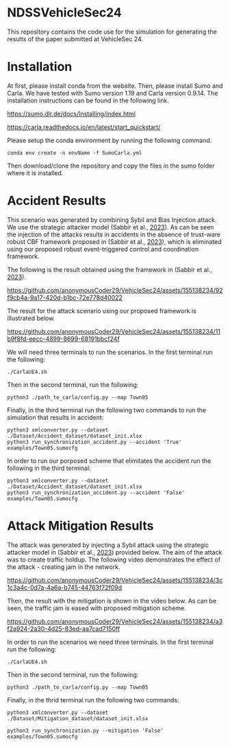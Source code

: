 # NDSSVehicleSec24

This repository contains the code use for the simulation for generating the results of the paper submitted at VehicleSec 24. 


# Installation
At first, please install conda from the website. Then, please install Sumo and Carla. We have tested with Sumo version 1.19 and Carla version 0.9.14. The installation instructions can be found in the following link.

https://sumo.dlr.de/docs/Installing/index.html

https://carla.readthedocs.io/en/latest/start_quickstart/

Please setup the conda environment by running the following command.

```
conda env create -n envName -f SumoCarla.yml
```

Then download/clone the repository and copy the files in the sumo folder where it is installed.

# Accident Results

This scenario was generated by combining Sybil and Bias Injection attack. We use the strategic attacker model (Sabbir et al., [2023](https://arxiv.org/abs/2305.16818)). As can be seen the injection of the attacks results in accidents in the absence of trust-ware robust CBF framework proposed in (Sabbir et al., [2023](https://arxiv.org/abs/2305.16818)), which is eliminated using our proposed robust event-triggered control and coordination framework.

The following is the result obtained using the framework in (Sabbir et al., [2023](https://arxiv.org/abs/2305.16818)).

https://github.com/anonymousCoder29/VehicleSec24/assets/155138234/92f9cb4a-9a17-420d-b1bc-72e778d40022

The result for the attack scenario using our proposed framework is illustrated below.

https://github.com/anonymousCoder29/VehicleSec24/assets/155138234/11b9f8fd-eecc-4899-8699-68191bbcf24f

We will need three terminals to run the scenarios. In the first terminal run the following:
```
./CarlaUE4.sh
```
Then in the second terminal, run the following:
```
python3 ./path_to_carla/config.py --map Town05
```
Finally, in the third terminal run the following two commands to run the simulation that results in accident:
```
python3 xmlconverter.py --dataset ./Dataset/Accident_dataset/dataset_init.xlsx
python3 run_synchronization_accident.py --accident 'True' examples/Town05.sumocfg
```

In order to run our porposed scheme that elimitates the accident run the following in the third terminal:
```
python3 xmlconverter.py --dataset ./Dataset/Accident_dataset/dataset_init.xlsx
python3 run_synchronization_accident.py --accident 'False' examples/Town05.sumocfg
```

# Attack Mitigation Results

The attack was generated by injecting a Sybil attack using the strategic attacker model in (Sabbir et al., [2023](https://arxiv.org/abs/2305.16818)) provided below. The aim of the attack was to create traffic holdup. The following video demonstrates the effect of the attack - creating jam in the network. 

https://github.com/anonymousCoder29/VehicleSec24/assets/155138234/3c1c3a4c-0d7a-4a6a-b745-44763f72f09d

Then, the result with the mitigation is shown in the video below. As can be seen, the traffic jam is eased with proposed mitigation scheme. 

https://github.com/anonymousCoder29/VehicleSec24/assets/155138234/a3f2a924-2a30-4d25-83ed-aa7cad7150ff

In order to run the scenarios we need three terminals. In the first terminal run the following:
```
./CarlaUE4.sh
```
Then in the second terminal, run the following:
```
python3 ./path_to_carla/config.py --map Town05
```
Finally, in the thrid terminal run the following two commands:
```
python3 xmlconverter.py --dataset ./Dataset/Mitigation_dataset/dataset_init.xlsx

python3 run_synchronization.py --mitigation 'False' examples/Town05.sumocfg
```






